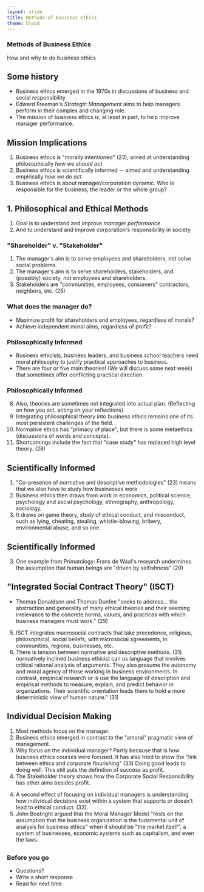 ```yaml
---
layout: slide
title: Methods of business ethics
theme: blood
---
```


<section><!--begin splash-->
<section data-background="url=" data-markdown>

# Methods of Business Ethics

How and why to do business ethics

</section><!--end splash-->
<section data-markdown>

## Some history

- Business ethics emerged in the 1970s in discussions of business and social responsibility
- Edward Freeman's *Strategic Management* aims to help managers perform in their complex and changing role. 
- The mission of business ethics is, at least in part, to help improve manager performance.

</section><section data-markdown>

## Mission Implications

1. Business ethics is "morally intentioned" (23), aimed at understanding philosophically *how we should act*
2. Business ethics is scientifically informed -- aimed and understanding empirically *how we do act*
3. Business ethics is about manager/corporation dynamic. Who is responsible for the business, the leader or the whole group? 

</section> <section data-markdown>

## 1. Philosophical and Ethical Methods

1. Goal is to understand and improve  *manager performance* 
2. And to understand and improve corporation's responsibility in society 

</section> <section data-markdown>

### "Shareholder" v. "Stakeholder"

1. The manager's aim is to serve employees and shareholders, not solve social problems.
2. The manager's aim is to serve shareholders, stakeholders, and (possibly) society, not employees and shareholders. 
3. Stakeholders are "communities, employees, consumers" contractors, neighbors, etc. (25)

</section> <section data-markdown>

### What does the manager do?

- Maximize profit for shareholders and employees, regardless of morals?
- Achieve independent moral aims, regardless of profit?


</section> <section data-markdown>

### Philosophically Informed

- Business ethicists, business leaders, and business school teachers need moral philosophy to justify practical approaches to business. 
- There are four or five main theories! (We will discuss some next week) that sometimes offer conflicting practical direction.



</section> <section data-markdown>

### Philosophically Informed

8. Also, theories are sometimes not integrated into actual plan. (Reflecting on how you act, acting on your reflections)
9. Integrating philosophical theory into business ethics remains one of its most persistent challenges of the field.
9. Normative ethics has "primacy of place", but there is some metaethics (discussions of words and concepts).
10. Shortcomings include the fact that "case study" has replaced high level theory. (28)

</section> <section data-markdown>


## Scientifically Informed

1. "Co-presence of normative and descriptive methodologies" (23) means that we also have to study how businesses work
2. Business ethics then draws from work in economics, political science, psychology and social psychology, ethnography, anthropology, sociology. 
2. It draws on game theory, study of ethical conduct, and misconduct, such as lying, cheating, stealing, whistle-blowing, bribery, environmental abuse, and so one. 

</section> <section data-markdown>

## Scientifically Informed
3. One example from Primatology: Frans de Waal's research undermines the assumption that human beings are "driven by selfishness" (29)


</section> <section data-markdown>

## "Integrated Social Contract Theory" (ISCT) 

- Thomas Donaldson and Thomas Dunfee "seeks to address... the abstraction and generality of many ethical theories and their seeming irrelevance to the concrete norms, values, and practices with which business managers must work." (29) 

</section> <section data-markdown>








</section> <section data-markdown>

5. ISCT integrates macrosocial contracts that take precedence, religious, philosophical, social beliefs, with microsocial agreements, in communities, regions, businesses, etc. 
6. There is tension between normative and descriptive methods. (31) normatively inclined business ethicist can us language that involves critical rational analysis of arguments. They also presume the autonomy and moral agency of those working in business environments. In contrast, empirical research or is use the language of description and empirical methods to measure, explain, and predict behavior in organizations. Their scientific orientation leads them to hold a more deterministic view of human nature." (31)

</section> <section data-markdown>

## Individual Decision Making

1. Most methods focus on the manager. 
2. Business ethics emerged in contrast to the "amoral" pragmatic view of management.
3. Why focus on the individual manager? Partly because that is how business ethics courses were focused. It has also tried to show the "link between ethics and corporate flourishing" (33) Doing good leads to doing well. This still puts the definition of success as profit. 
4. The Stakeholder theory shows how the Corporate Social Responsibility has other aims besides profit. 

</section> <section data-markdown>

4. A second effect of focusing on individual managers is understanding how individual decisions exist within a system that supports or doesn't lead to ethical conduct. (33). 
5. John Boatright argued that the Moral Manager Model "rests on the assumption that the business organization is the fudamental unit of analysis for business ethics" when it should be "the market itself", a system of businesses, economic systems such as capitalism, and even the laws.

</section> <section data-markdown>

##

</section> <section data-markdown>

##

</section> <section data-markdown>

##

</section> <section data-markdown>

##

</section> <section data-markdown>

##

</section> <section data-markdown>

##

</section> <section data-markdown>

##

</section> <section data-markdown>

##



# Before you go

* Questions?
* Write a short response
* Read for next time

